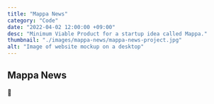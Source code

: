```yaml
---
title: "Mappa News"
category: "Code"
date: "2022-04-02 12:00:00 +09:00"
desc: "Minimum Viable Product for a startup idea called Mappa."
thumbnail: "./images/mappa-news/mappa-news-project.jpg"
alt: "Image of website mockup on a desktop"
---
```


## Mappa News

🍎

